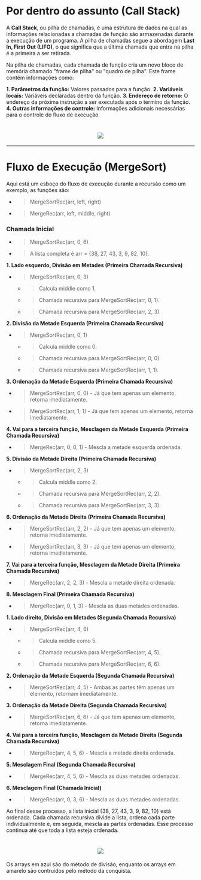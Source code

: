 
# Por dentro do assunto (Call Stack)

A **Call Stack**, ou pilha de chamadas, é uma estrutura de dados na qual as informações relacionadas a chamadas de função são armazenadas durante a execução de um programa. A pilha de chamadas segue a abordagem **Last In, First Out (LIFO)**, o que significa que a última chamada que entra na pilha é a primeira a ser retirada.

Na pilha de chamadas, cada chamada de função cria um novo bloco de memória chamado "frame de pilha" ou "quadro de pilha". Este frame contém informações como:

**1. Parâmetros da função:** Valores passados para a função.
**2. Variáveis locais:** Variáveis declaradas dentro da função.
**3. Endereço de retorno:** O endereço da próxima instrução a ser executada após o término da função.
**4. Outras informações de controle:** Informações adicionais necessárias para o controle do fluxo de execução.

<h1 align="center"><img src="https://res.cloudinary.com/media-resource/image/upload/v1563577182/babscraig.com/call_stack_u2vvsi.jpg"/></h1>

-----

# Fluxo de Execução (MergeSort)

Aqui está um esboço do fluxo de execução durante a recursão como um exemplo, as funções são:

- > MergeSortRec(arr, left, right)
- > MergeRec(arr, left, middle, right)

### Chamada Inicial

- > MergeSortRec(arr, 0, 6)
- > A lista completa é arr = {38, 27, 43, 3, 9, 82, 10}.

**1. Lado esquerdo, Divisão em Metades (Primeira Chamada Recursiva)**

- > MergeSortRec(arr, 0, 3)
    - > Calcula middle como 1.
    - > Chamada recursiva para MergeSortRec(arr, 0, 1).
    - > Chamada recursiva para MergeSortRec(arr, 2, 3).

**2. Divisão da Metade Esquerda (Primeira Chamada Recursiva)**

- > MergeSortRec(arr, 0, 1)
    - > Calcula middle como 0.
    - > Chamada recursiva para MergeSortRec(arr, 0, 0).
    - > Chamada recursiva para MergeSortRec(arr, 1, 1).

**3. Ordenação da Metade Esquerda (Primeira Chamada Recursiva)**

- > MergeSortRec(arr, 0, 0) - Já que tem apenas um elemento, retorna imediatamente.
- > MergeSortRec(arr, 1, 1) - Já que tem apenas um elemento, retorna imediatamente.

**4. Vai para a terceira função, Mesclagem da Metade Esquerda (Primeira Chamada Recursiva)**

- > MergeRec(arr, 0, 0, 1) - Mescla a metade esquerda ordenada.

**5. Divisão da Metade Direita (Primeira Chamada Recursiva)**

- > MergeSortRec(arr, 2, 3)
    - > Calcula middle como 2.
    - > Chamada recursiva para MergeSortRec(arr, 2, 2).
    - > Chamada recursiva para MergeSortRec(arr, 3, 3).

**6. Ordenação da Metade Direita (Primeira Chamada Recursiva)**

- > MergeSortRec(arr, 2, 2) - Já que tem apenas um elemento, retorna imediatamente.
- > MergeSortRec(arr, 3, 3) - Já que tem apenas um elemento, retorna imediatamente.

**7. Vai para a terceira função, Mesclagem da Metade Direita (Primeira Chamada Recursiva)**

- > MergeRec(arr, 2, 2, 3) - Mescla a metade direita ordenada.

**8. Mesclagem Final (Primeira Chamada Recursiva)**

- > MergeRec(arr, 0, 1, 3) - Mescla as duas metades ordenadas.

**1. Lado direito, Divisão em Metades (Segunda Chamada Recursiva)**

- > MergeSortRec(arr, 4, 6)
    - > Calcula middle como 5.
    - > Chamada recursiva para MergeSortRec(arr, 4, 5).
    - > Chamada recursiva para MergeSortRec(arr, 6, 6).

**2. Ordenação da Metade Esquerda (Segunda Chamada Recursiva)**

- > MergeSortRec(arr, 4, 5) - Ambas as partes têm apenas um elemento, retornam imediatamente.

**3. Ordenação da Metade Direita (Segunda Chamada Recursiva)**

- > MergeSortRec(arr, 6, 6) - Já que tem apenas um elemento, retorna imediatamente.

**4. Vai para a terceira função, Mesclagem da Metade Direita (Segunda Chamada Recursiva)**

- > MergeRec(arr, 4, 5, 6) - Mescla a metade direita ordenada.

**5. Mesclagem Final (Segunda Chamada Recursiva)**

- > MergeRec(arr, 4, 5, 6) - Mescla as duas metades ordenadas.

**6. Mesclagem Final (Chamada Inicial)**

- > MergeRec(arr, 0, 3, 6) - Mescla as duas metades ordenadas.

Ao final desse processo, a lista inicial {38, 27, 43, 3, 9, 82, 10} está ordenada. Cada chamada recursiva divide a lista, ordena cada parte individualmente e, em seguida, mescla as partes ordenadas. Esse processo continua até que toda a lista esteja ordenada.

<h1 align="center"><img src="https://miro.medium.com/v2/resize:fit:720/format:webp/1*7Kox4Bll0Ddvb0td1tiXsg.png"/></h1>

Os arrays em azul são do método de divisão, enquanto os arrays em amarelo são contruídos pelo método da conquista.
